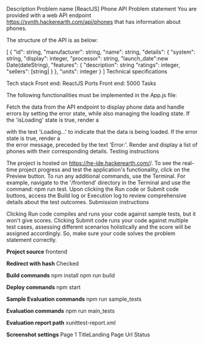 Description
Problem name
[ReactJS] Phone API
Problem statement
You are provided with a web API endpoint https://synth.hackerearth.com/api/phones that has information about phones.

The structure of the API is as below:

[
  {
    "id": string,
    "manufacturer": string,
    "name": string,
    "details": {
      "system": string,
      "display": integer,
      "processor": string,
      "launch_date":new Date(dateString),
      "features": {
        "description": string
        "ratings": integer,
        "sellers": [string]
      }
    },
    "units": integer
  }
]
Technical specifications

Tech stack 
Front end: ReactJS
Ports 
Front end: 5000
Tasks

The following functionalities must be implemented in the App.js file:

Fetch the data from the API endpoint to display phone data and handle errors by setting the error state, while also managing the loading state.
If the 'isLoading' state is true, render a <div> with the text 'Loading...' to indicate that the data is being loaded.
If the error state is true, render a <div> the error message, preceded by the text 'Error:'.
Render and display a list of phones with their corresponding details.
Testing instructions 

The project is hosted on https://he-ide.hackerearth.com/<generated-hash>/. To see the real-time project progress and test the application's functionality, click on the Preview button.
To run any additional commands, use the Terminal. For example, navigate to the '/frontend' directory in the Terminal and use the command: npm run test.
Upon clicking the Run code or Submit code buttons, access the Build log or Execution log to review comprehensive details about the test outcomes.
Submission instructions

Clicking Run code compiles and runs your code against sample tests, but it won't give scores.
Clicking Submit code runs your code against multiple test cases, assessing different scenarios holistically and the score will be assigned accordingly. So, make sure your code solves the problem statement correctly.

**Project source**
frontend

**Redirect with hash**
Checked

**Build commands**
npm install
npm run build

**Deploy commands**
npm start

**Sample Evaluation commands**
npm run sample_tests

**Evaluation commands**
npm run main_tests

**Evaluation report path**
xunittest-report.xml

**Screenshot settings**
Page 1
TitleLanding Page
Url
Status
